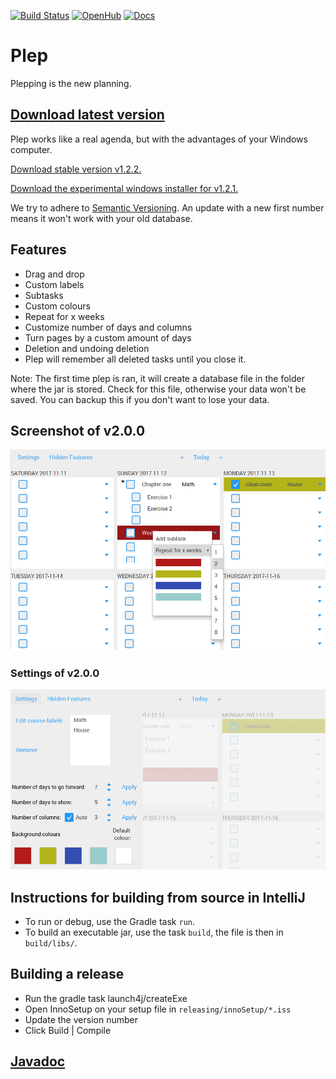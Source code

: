 [![Build Status](https://travis-ci.org/deltadak/plep.svg?branch=master)](https://travis-ci.org/deltadak/plep)
[![OpenHub](https://www.openhub.net/p/plep/widgets/project_thin_badge.gif)](https://www.openhub.net/p/plep)
[![Docs](http://plep.readthedocs.io/en/latest/?badge=latest)](http://plep.readthedocs.io/)

# Plep
Plepping is the new planning.
## [Download latest version](https://github.com/deltadak/plep/releases)

Plep works like a real agenda, but with the advantages of your Windows computer.

[Download stable version v1.2.2.](https://github.com/deltadak/plep/releases/download/v1.2.2/plep_v1.2.2.jar)

[Download the experimental windows installer for v1.2.1.](https://github.com/deltadak/plep/releases/download/v1.2.1/setup_plep_v1.2.1.exe)

We try to adhere to [Semantic Versioning](http://semver.org/). An update with a new first number means it won't work with your old database.

## Features
+ Drag and drop
+ Custom labels
+ Subtasks
+ Custom colours
+ Repeat for x weeks
+ Customize number of days and columns
+ Turn pages by a custom amount of days
+ Deletion and undoing deletion
+ Plep will remember all deleted tasks until you close it.

Note: The first time plep is ran, it will create a database file in the folder where the jar is stored. Check for this file, otherwise your data won't be saved. You can backup this if you don't want to lose your data.

## Screenshot of v2.0.0
![screenshot](screenshots/v2.0.0-beta.5.PNG)
### Settings of v2.0.0
![screenshot-settings](screenshots/v2.0.0-beta.5.settings.PNG)

## Instructions for building from source in IntelliJ
* To run or debug, use the Gradle task `run`.
* To build an executable jar, use the task `build`, the file is then in `build/libs/`.

## Building a release
* Run the gradle task launch4j/createExe 
* Open InnoSetup on your setup file in `releasing/innoSetup/*.iss`
* Update the version number
* Click Build | Compile

## [Javadoc](http://htmlpreview.github.io/?https://github.com/deltadak/plep/blob/master/Javadoc/index.html)
